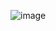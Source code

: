 ![image](https://github.com/t-acheson/Java-battle-RPG/assets/101838855/8c1cdf51-4774-45f9-a9cf-5739423e21ce)
